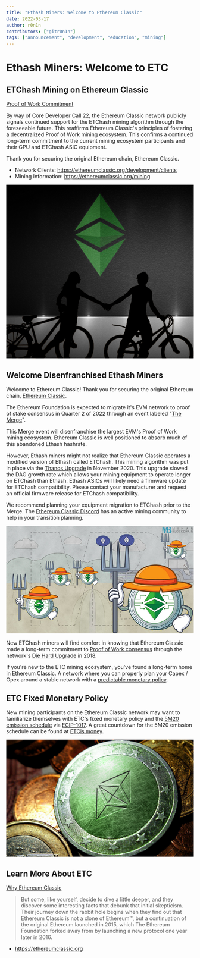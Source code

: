 ```yaml
---
title: "Ethash Miners: Welcome to Ethereum Classic"
date: 2022-03-17
author: r0n1n
contributors: ["gitr0n1n"]
tags: ["announcement", "development", "education", "mining"]
---
```


# Ethash Miners: Welcome to ETC

## ETChash Mining on Ethereum Classic
[Proof of Work Commitment](https://ethereumclassic.org/why-classic/proof-of-work)

By way of Core Developer Call 22, the Ethereum Classic network publicly signals continued support for the ETChash mining algorithm through the foreseeable future. This reaffirms Ethereum Classic's principles of fostering a decentralized Proof of Work mining ecosystem. This confirms a continued long-term commitment to the current mining ecosystem participants and their GPU and ETChash ASIC equipment.

Thank you for securing the original Ethereum chain, Ethereum Classic.

* Network Clients: https://ethereumclassic.org/development/clients
* Mining Information: https://ethereumclassic.org/mining

![Long-term Commitment to Proof of Work Consensus](./welcome-miners.png)

## Welcome Disenfranchised Ethash Miners

Welcome to Ethereum Classic! Thank you for securing the original Ethereum chain, [Ethereum Classic](https://ethereumclassic.org/why-classic).

The Ethereum Foundation is expected to migrate it's EVM network to proof of stake consensus in Quarter 2 of 2022 through an event labeled "[The Merge](https://ethereum.org/en/upgrades/merge/)".

This Merge event will disenfranchise the largest EVM's Proof of Work mining ecosystem. Ethereum Classic is well positioned to absorb much of this abandoned Ethash hashrate.

However, Ethash miners might not realize that Ethereum Classic operates a modified version of Ethash called ETChash. This mining algorithm was put in place via the [Thanos Upgrade](https://ethereumclassic.org/blog/2020-11-27-thanos-hard-fork-upgrade) in November 2020. This upgrade slowed the DAG growth rate which allows your mining equipment to operate longer on ETChash than Ethash. Ethash ASICs will likely need a firmware update for ETChash compatibility. Please contact your manufacturer and request an official firmware release for ETChash compatibility.

We recommend planning your equipment migration to ETChash prior to the Merge. The [Ethereum Classic Discord](https://ethereumclassic.org/discord) has an active mining community to help in your transition planning.

![New ETChash Miners](./etchash_miners.jpg)

New ETChash miners will find comfort in knowing that Ethereum Classic made a long-term commitment to [Proof of Work consensus](https://ethereumclassic.org/why-classic/proof-of-work) through the network's [Die Hard Upgrade](http://ecips.ethereumclassic.org/ECIPs/ecip-1041) in 2018.

If you're new to the ETC mining ecosystem, you've found a long-term home in Ethereum Classic. A network where you can properly plan your Capex / Opex around a stable network with a [predictable monetary policy](https://ethereumclassic.org/why-classic/sound-money).

## ETC Fixed Monetary Policy

New mining participants on the Ethereum Classic network may want to familiarize themselves with ETC's fixed monetary policy and the [5M20 emission schedule](https://ethereumclassic.org/why-classic/sound-money) via [ECIP-1017](https://ecips.ethereumclassic.org/ECIPs/ecip-1017). A great countdown for the 5M20 emission schedule can be found at [ETCis.money](https://etcis.money).

![ETC's 5M20 Monetary Policy](./etc-5m20.png)

## Learn More About ETC

[Why Ethereum Classic](https://ethereumclassic.org/why-classic)

> But some, like yourself, decide to dive a little deeper, and they discover some interesting facts that debunk that initial skepticism. Their journey down the rabbit hole begins when they find out that Ethereum Classic is not a clone of Ethereum™, but a continuation of the original Ethereum launched in 2015, which The Ethereum Foundation forked away from by launching a new protocol one year later in 2016.

* https://ethereumclassic.org
